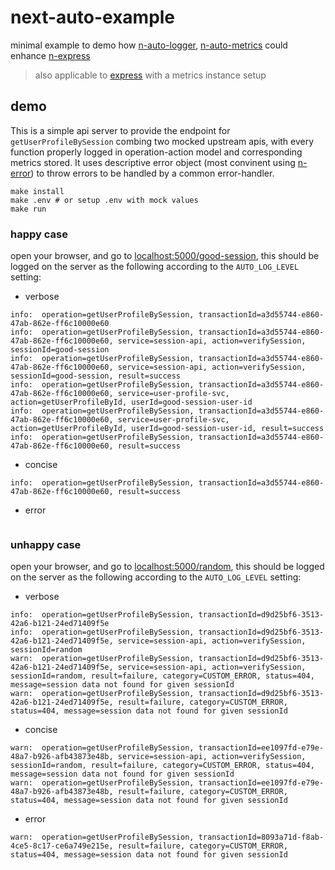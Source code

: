 # next-auto-example
minimal example to demo how [n-auto-logger](https://github.com/Financial-Times/n-auto-logger), [n-auto-metrics](https://github.com/Financial-Times/n-auto-metrics) could enhance [n-express](https://github.com/Financial-Times/n-express)
> also applicable to [express](https://github.com/expressjs/express) with a metrics instance setup


## demo
This is a simple api server to provide the endpoint for `getUserProfileBySession` combing two mocked upstream apis, with every function properly logged in operation-action model and corresponding metrics stored. It uses descriptive error object (most convinent using [n-error](https://github.com/Financial-Times/n-error)) to throw errors to be handled by a common error-handler.

```shell
make install
make .env # or setup .env with mock values
make run
```

### happy case
open your browser, and go to [localhost:5000/good-session](localhost:5000/good-session), this should be logged on the server as the following according to the `AUTO_LOG_LEVEL` setting:
* verbose
```
info:  operation=getUserProfileBySession, transactionId=a3d55744-e860-47ab-862e-ff6c10000e60
info:  operation=getUserProfileBySession, transactionId=a3d55744-e860-47ab-862e-ff6c10000e60, service=session-api, action=verifySession, sessionId=good-session
info:  operation=getUserProfileBySession, transactionId=a3d55744-e860-47ab-862e-ff6c10000e60, service=session-api, action=verifySession, sessionId=good-session, result=success
info:  operation=getUserProfileBySession, transactionId=a3d55744-e860-47ab-862e-ff6c10000e60, service=user-profile-svc, action=getUserProfileById, userId=good-session-user-id
info:  operation=getUserProfileBySession, transactionId=a3d55744-e860-47ab-862e-ff6c10000e60, service=user-profile-svc, action=getUserProfileById, userId=good-session-user-id, result=success
info:  operation=getUserProfileBySession, transactionId=a3d55744-e860-47ab-862e-ff6c10000e60, result=success
```
* concise
```
info:  operation=getUserProfileBySession, transactionId=a3d55744-e860-47ab-862e-ff6c10000e60, result=success
```
* error
```
```

### unhappy case
open your browser, and go to [localhost:5000/random](localhost:5000/random), this should be logged on the server as the following according to the `AUTO_LOG_LEVEL` setting:
* verbose
```
info:  operation=getUserProfileBySession, transactionId=d9d25bf6-3513-42a6-b121-24ed71409f5e
info:  operation=getUserProfileBySession, transactionId=d9d25bf6-3513-42a6-b121-24ed71409f5e, service=session-api, action=verifySession, sessionId=random
warn:  operation=getUserProfileBySession, transactionId=d9d25bf6-3513-42a6-b121-24ed71409f5e, service=session-api, action=verifySession, sessionId=random, result=failure, category=CUSTOM_ERROR, status=404, message=session data not found for given sessionId
warn:  operation=getUserProfileBySession, transactionId=d9d25bf6-3513-42a6-b121-24ed71409f5e, result=failure, category=CUSTOM_ERROR, status=404, message=session data not found for given sessionId
```
* concise
```
warn:  operation=getUserProfileBySession, transactionId=ee1097fd-e79e-48a7-b926-afb43873e48b, service=session-api, action=verifySession, sessionId=random, result=failure, category=CUSTOM_ERROR, status=404, message=session data not found for given sessionId
warn:  operation=getUserProfileBySession, transactionId=ee1097fd-e79e-48a7-b926-afb43873e48b, result=failure, category=CUSTOM_ERROR, status=404, message=session data not found for given sessionId
```
* error
```
warn:  operation=getUserProfileBySession, transactionId=8093a71d-f8ab-4ce5-8c17-ce6a749e215e, result=failure, category=CUSTOM_ERROR, status=404, message=session data not found for given sessionId
```
